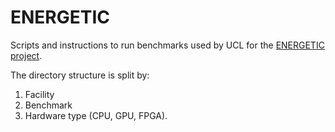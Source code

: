 # ENERGETIC

Scripts and instructions to run benchmarks used by UCL for the [ENERGETIC project](https://github.com/UCL-ARC/research-software-opportunities/issues/670).

The directory structure is split by:

1. Facility
2. Benchmark
3. Hardware type (CPU, GPU, FPGA).
